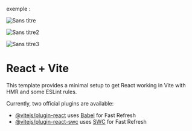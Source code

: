 exemple :

![Sans titre](https://github.com/fk-crafter/100days-of-code/assets/127132293/0cd6f4b4-ad71-45d9-bf70-61b8934dd2b1)

![Sans titre2](https://github.com/fk-crafter/100days-of-code/assets/127132293/9033c257-91ff-42df-b41e-cd69cf22fed2)

![Sans titre3](https://github.com/fk-crafter/100days-of-code/assets/127132293/19c63b3e-99e4-4233-92ef-b6d9378e33c1)

# React + Vite

This template provides a minimal setup to get React working in Vite with HMR and some ESLint rules.

Currently, two official plugins are available:

- [@vitejs/plugin-react](https://github.com/vitejs/vite-plugin-react/blob/main/packages/plugin-react/README.md) uses [Babel](https://babeljs.io/) for Fast Refresh
- [@vitejs/plugin-react-swc](https://github.com/vitejs/vite-plugin-react-swc) uses [SWC](https://swc.rs/) for Fast Refresh
